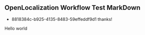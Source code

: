 ## OpenLocalization Workflow Test MarkDown
* 8818384c-b925-4135-8483-59effeddf9d1 
thanks!

Hello world